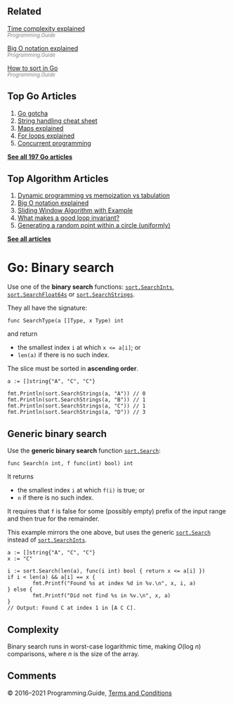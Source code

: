 



## Related

[Time complexity explained](../time-complexity-explained.html)  
<span style="color: grey; font-style: italic; font-size: smaller">Programming.Guide</span>

[Big O notation explained](../big-o-notation-explained.html)  
<span style="color: grey; font-style: italic; font-size: smaller">Programming.Guide</span>

[How to sort in Go](how-to-sort-in-go.html)  
<span style="color: grey; font-style: italic; font-size: smaller">Programming.Guide</span>

## Top Go Articles

1.  [Go gotcha](go-gotcha.html)
2.  [String handling cheat sheet](string-functions-reference-cheat-sheet.html)
3.  [Maps explained](maps-explained.html)
4.  [For loops explained](for-loop.html)
5.  [Concurrent programming](go-concurrency-tutorial.html)

[**See all 197 Go articles**](index.html)



## Top Algorithm Articles

1.  [Dynamic programming vs memoization vs tabulation](../dynamic-programming-vs-memoization-vs-tabulation.html)
2.  [Big O notation explained](../big-o-notation-explained.html)
3.  [Sliding Window Algorithm with Example](../sliding-window-example.html)
4.  [What makes a good loop invariant?](../what-makes-a-good-loop-invariant.html)
5.  [Generating a random point within a circle (uniformly)](../random-point-within-circle.html)

[**See all articles**](../index.html)

# Go: Binary search

Use one of the **binary search** functions: [`sort.SearchInts`](https://golang.org/pkg/sort/#SearchInts), [`sort.SearchFloat64s`](https://golang.org/pkg/sort/#SearchFloat64s) or [`sort.SearchStrings`](https://golang.org/pkg/sort/#SearchStrings).

They all have the signature:

    func SearchType(a []Type, x Type) int

and return

- the smallest index `i` at which `x <= a[i]`; or
- `len(a)` if there is no such index.

The slice must be sorted in **ascending order**.

    a := []string{"A", "C", "C"}

    fmt.Println(sort.SearchStrings(a, "A")) // 0
    fmt.Println(sort.SearchStrings(a, "B")) // 1
    fmt.Println(sort.SearchStrings(a, "C")) // 1
    fmt.Println(sort.SearchStrings(a, "D")) // 3

## Generic binary search

Use the **generic binary search** function [`sort.Search`](https://golang.org/pkg/sort/#Search):

    func Search(n int, f func(int) bool) int

It returns

- the smallest index `i` at which `f(i)` is true; or
- `n` if there is no such index.

It requires that `f` is false for some (possibly empty) prefix of the input range and then true for the remainder.

This example mirrors the one above, but uses the generic [`sort.Search`](https://golang.org/pkg/sort/#Search) instead of [`sort.SearchInts`](https://golang.org/pkg/sort/#SearchInts).

    a := []string{"A", "C", "C"}
    x := "C"

    i := sort.Search(len(a), func(i int) bool { return x <= a[i] })
    if i < len(a) && a[i] == x {
            fmt.Printf("Found %s at index %d in %v.\n", x, i, a)
    } else {
            fmt.Printf("Did not find %s in %v.\n", x, a)
    }
    // Output: Found C at index 1 in [A C C].

## Complexity

Binary search runs in worst-case logarithmic time, making _O_(log *n*) comparisons, where _n_ is the size of the array.

## Comments



© 2016–2021 Programming.Guide, [Terms and Conditions](../terms-and-conditions.html)
